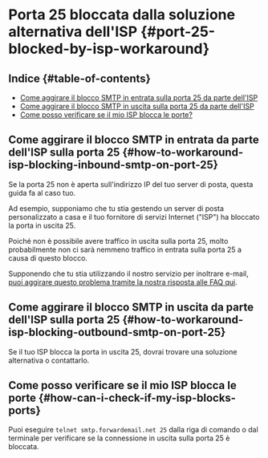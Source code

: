# Porta 25 bloccata dalla soluzione alternativa dell'ISP {#port-25-blocked-by-isp-workaround}

## Indice {#table-of-contents}

* [Come aggirare il blocco SMTP in entrata sulla porta 25 da parte dell'ISP](#how-to-workaround-isp-blocking-inbound-smtp-on-port-25)
* [Come aggirare il blocco SMTP in uscita sulla porta 25 da parte dell'ISP](#how-to-workaround-isp-blocking-outbound-smtp-on-port-25)
* [Come posso verificare se il mio ISP blocca le porte?](#how-can-i-check-if-my-isp-blocks-ports)

## Come aggirare il blocco SMTP in entrata da parte dell'ISP sulla porta 25 {#how-to-workaround-isp-blocking-inbound-smtp-on-port-25}

Se la porta 25 non è aperta sull'indirizzo IP del tuo server di posta, questa guida fa al caso tuo.

Ad esempio, supponiamo che tu stia gestendo un server di posta personalizzato a casa e il tuo fornitore di servizi Internet ("ISP") ha bloccato la porta in uscita 25.

Poiché non è possibile avere traffico in uscita sulla porta 25, molto probabilmente non ci sarà nemmeno traffico in entrata sulla porta 25 a causa di questo blocco.

Supponendo che tu stia utilizzando il nostro servizio per inoltrare e-mail, [puoi aggirare questo problema tramite la nostra risposta alle FAQ qui](/faq#can-i-forward-emails-to-ports-other-than-25-eg-if-my-isp-has-blocked-port-25).

## Come aggirare il blocco SMTP in uscita da parte dell'ISP sulla porta 25 {#how-to-workaround-isp-blocking-outbound-smtp-on-port-25}

Se il tuo ISP blocca la porta in uscita 25, dovrai trovare una soluzione alternativa o contattarlo.

## Come posso verificare se il mio ISP blocca le porte {#how-can-i-check-if-my-isp-blocks-ports}

Puoi eseguire `telnet smtp.forwardemail.net 25` dalla riga di comando o dal terminale per verificare se la connessione in uscita sulla porta 25 è bloccata.